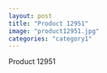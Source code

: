 ```yaml
---
layout: post
title: "Product 12951"
image: "product12951.jpg"
categories: "category1"
---
```

Product 12951
